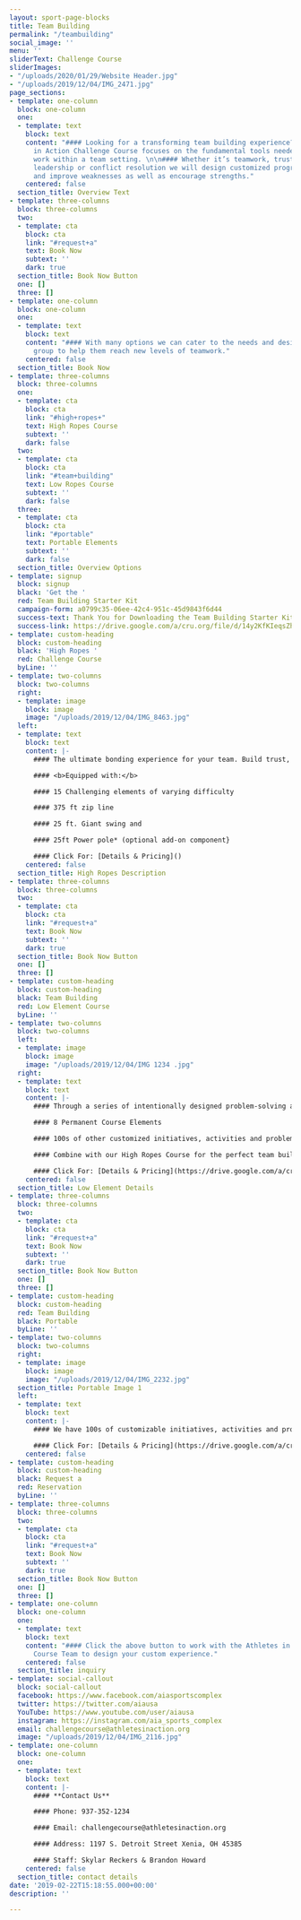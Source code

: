 ```yaml
---
layout: sport-page-blocks
title: Team Building
permalink: "/teambuilding"
social_image: ''
menu: ''
sliderText: Challenge Course
sliderImages:
- "/uploads/2020/01/29/Website Header.jpg"
- "/uploads/2019/12/04/IMG_2471.jpg"
page_sections:
- template: one-column
  block: one-column
  one:
  - template: text
    block: text
    content: "#### Looking for a transforming team building experience? The Athletes
      in Action Challenge Course focuses on the fundamental tools needed to successfully
      work within a team setting. \n\n#### Whether it’s teamwork, trust, communication,
      leadership or conflict resolution we will design customized programs to pinpoint
      and improve weaknesses as well as encourage strengths."
    centered: false
  section_title: Overview Text
- template: three-columns
  block: three-columns
  two:
  - template: cta
    block: cta
    link: "#request+a"
    text: Book Now
    subtext: ''
    dark: true
  section_title: Book Now Button
  one: []
  three: []
- template: one-column
  block: one-column
  one:
  - template: text
    block: text
    content: "#### With many options we can cater to the needs and desires of your
      group to help them reach new levels of teamwork."
    centered: false
  section_title: Book Now
- template: three-columns
  block: three-columns
  one:
  - template: cta
    block: cta
    link: "#high+ropes+"
    text: High Ropes Course
    subtext: ''
    dark: false
  two:
  - template: cta
    block: cta
    link: "#team+building"
    text: Low Ropes Course
    subtext: ''
    dark: false
  three:
  - template: cta
    block: cta
    link: "#portable"
    text: Portable Elements
    subtext: ''
    dark: false
  section_title: Overview Options
- template: signup
  block: signup
  black: 'Get the '
  red: Team Building Starter Kit
  campaign-form: a0799c35-06ee-42c4-951c-45d9843f6d44
  success-text: Thank You for Downloading the Team Building Starter Kit
  success-link: https://drive.google.com/a/cru.org/file/d/14y2KfKIeqsZh8vjO8P4WK3e6MMqmzmY3/view?usp=sharing
- template: custom-heading
  block: custom-heading
  black: 'High Ropes '
  red: Challenge Course
  byLine: ''
- template: two-columns
  block: two-columns
  right:
  - template: image
    block: image
    image: "/uploads/2019/12/04/IMG_8463.jpg"
  left:
  - template: text
    block: text
    content: |-
      #### The ultimate bonding experience for your team. Build trust, conquer fear and increase confidence on our double-decker high ropes course. Designed to draw participants out of their comfort zone and encourage on another towards growth.

      #### <b>Equipped with:</b>

      #### 15 Challenging elements of varying difficulty

      #### 375 ft zip line

      #### 25 ft. Giant swing and

      #### 25ft Power pole* (optional add-on component}

      #### Click For: [Details & Pricing]()
    centered: false
  section_title: High Ropes Description
- template: three-columns
  block: three-columns
  two:
  - template: cta
    block: cta
    link: "#request+a"
    text: Book Now
    subtext: ''
    dark: true
  section_title: Book Now Button
  one: []
  three: []
- template: custom-heading
  block: custom-heading
  black: Team Building
  red: Low Element Course
  byLine: ''
- template: two-columns
  block: two-columns
  left:
  - template: image
    block: image
    image: "/uploads/2019/12/04/IMG 1234 .jpg"
  right:
  - template: text
    block: text
    content: |-
      #### Through a series of intentionally designed problem-solving activities our low element course will help your team increase communication, build trust, overcome conflict, develop leadership, grow in resilience and establish culture.

      #### 8 Permanent Course Elements

      #### 100s of other customized initiatives, activities and problem-solving games.

      #### Combine with our High Ropes Course for the perfect team building experience.

      #### Click For: [Details & Pricing](https://drive.google.com/a/cru.org/file/d/1tF69y57JNf28vQ_jPXEiA6OBbOouz6cz/view?usp=sharing)
    centered: false
  section_title: Low Element Details
- template: three-columns
  block: three-columns
  two:
  - template: cta
    block: cta
    link: "#request+a"
    text: Book Now
    subtext: ''
    dark: true
  section_title: Book Now Button
  one: []
  three: []
- template: custom-heading
  block: custom-heading
  red: Team Building
  black: Portable
  byLine: ''
- template: two-columns
  block: two-columns
  right:
  - template: image
    block: image
    image: "/uploads/2019/12/04/IMG_2232.jpg"
  section_title: Portable Image 1
  left:
  - template: text
    block: text
    content: |-
      #### We have 100s of customizable initiatives, activities and problem-solving games that we can bring almost anywhere. If you’re unable to bring your team to us then allow us to come to you. Our portable team building program allows more flexibility for you and your team.

      #### Click For: [Details & Pricing](https://drive.google.com/a/cru.org/file/d/1tF69y57JNf28vQ_jPXEiA6OBbOouz6cz/view?usp=sharing)
    centered: false
- template: custom-heading
  block: custom-heading
  black: Request a
  red: Reservation
  byLine: ''
- template: three-columns
  block: three-columns
  two:
  - template: cta
    block: cta
    link: "#request+a"
    text: Book Now
    subtext: ''
    dark: true
  section_title: Book Now Button
  one: []
  three: []
- template: one-column
  block: one-column
  one:
  - template: text
    block: text
    content: "#### Click the above button to work with the Athletes in Action Challenge
      Course Team to design your custom experience."
    centered: false
  section_title: inquiry
- template: social-callout
  block: social-callout
  facebook: https://www.facebook.com/aiasportscomplex
  twitter: https://twitter.com/aiausa
  YouTube: https://www.youtube.com/user/aiausa
  instagram: https://instagram.com/aia_sports_complex
  email: challengecourse@athletesinaction.org
  image: "/uploads/2019/12/04/IMG_2116.jpg"
- template: one-column
  block: one-column
  one:
  - template: text
    block: text
    content: |-
      #### **Contact Us**

      #### Phone: 937-352-1234

      #### Email: challengecourse@athletesinaction.org

      #### Address: 1197 S. Detroit Street Xenia, OH 45385

      #### Staff: Skylar Reckers & Brandon Howard
    centered: false
  section_title: contact details
date: '2019-02-22T15:18:55.000+00:00'
description: ''

---
```

